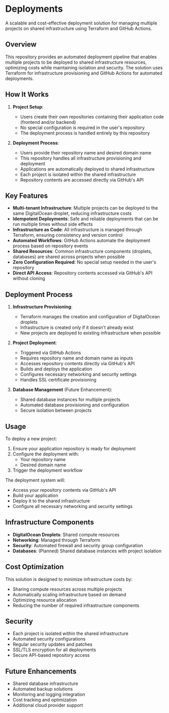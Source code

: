 # Deployments

A scalable and cost-effective deployment solution for managing multiple projects on shared infrastructure using Terraform and GitHub Actions.

## Overview

This repository provides an automated deployment pipeline that enables multiple projects to be deployed to shared infrastructure resources, optimizing costs while maintaining isolation and security. The solution uses Terraform for infrastructure provisioning and GitHub Actions for automated deployments.

## How It Works

1. **Project Setup**:
   - Users create their own repositories containing their application code (frontend and/or backend)
   - No special configuration is required in the user's repository
   - The deployment process is handled entirely by this repository

2. **Deployment Process**:
   - Users provide their repository name and desired domain name
   - This repository handles all infrastructure provisioning and deployment
   - Applications are automatically deployed to shared infrastructure
   - Each project is isolated within the shared infrastructure
   - Repository contents are accessed directly via GitHub's API

## Key Features

- **Multi-tenant Infrastructure**: Multiple projects can be deployed to the same DigitalOcean droplet, reducing infrastructure costs
- **Idempotent Deployments**: Safe and reliable deployments that can be run multiple times without side effects
- **Infrastructure as Code**: All infrastructure is managed through Terraform, ensuring consistency and version control
- **Automated Workflows**: GitHub Actions automate the deployment process based on repository events
- **Shared Resources**: Common infrastructure components (droplets, databases) are shared across projects when possible
- **Zero Configuration Required**: No special setup needed in the user's repository
- **Direct API Access**: Repository contents accessed via GitHub's API without cloning

## Deployment Process

1. **Infrastructure Provisioning**:
   - Terraform manages the creation and configuration of DigitalOcean droplets
   - Infrastructure is created only if it doesn't already exist
   - New projects are deployed to existing infrastructure when possible

2. **Project Deployment**:
   - Triggered via GitHub Actions
   - Requires repository name and domain name as inputs
   - Accesses repository contents directly via GitHub's API
   - Builds and deploys the application
   - Configures necessary networking and security settings
   - Handles SSL certificate provisioning

3. **Database Management** (Future Enhancement):
   - Shared database instances for multiple projects
   - Automated database provisioning and configuration
   - Secure isolation between projects

## Usage

To deploy a new project:

1. Ensure your application repository is ready for deployment
2. Configure the deployment with:
   - Your repository name
   - Desired domain name
3. Trigger the deployment workflow

The deployment system will:
- Access your repository contents via GitHub's API
- Build your application
- Deploy it to the shared infrastructure
- Configure all necessary networking and security settings

## Infrastructure Components

- **DigitalOcean Droplets**: Shared compute resources
- **Networking**: Managed through Terraform
- **Security**: Automated firewall and security group configuration
- **Databases**: (Planned) Shared database instances with project isolation

## Cost Optimization

This solution is designed to minimize infrastructure costs by:
- Sharing compute resources across multiple projects
- Automatically scaling infrastructure based on demand
- Optimizing resource allocation
- Reducing the number of required infrastructure components

## Security

- Each project is isolated within the shared infrastructure
- Automated security configurations
- Regular security updates and patches
- SSL/TLS encryption for all deployments
- Secure API-based repository access

## Future Enhancements

- Shared database infrastructure
- Automated backup solutions
- Monitoring and logging integration
- Cost tracking and optimization
- Additional cloud provider support
